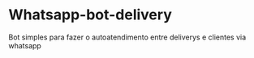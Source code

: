 # Whatsapp-bot-delivery
 Bot simples para fazer o autoatendimento  entre deliverys e clientes via whatsapp

